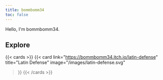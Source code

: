 ```yaml
---
title: bommbomm34
toc: false
---
```


Hello, I'm bommbomm34.

## Explore

{{< cards >}}
  {{< card
      link="https://bommbomm34.itch.io/latin-defense"
      title="Latin Defense"
      image="/images/latin-defense.svg"
  >}}
{{< /cards >}}
